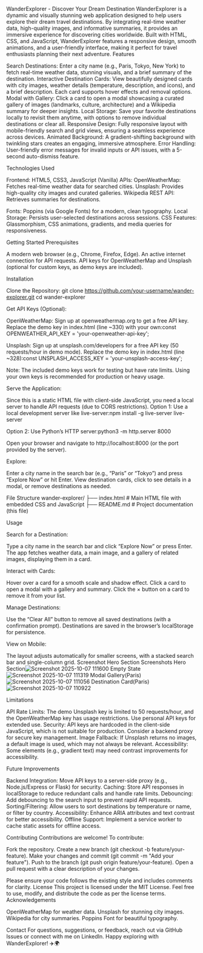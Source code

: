 WanderExplorer - Discover Your Dream Destination WanderExplorer is a dynamic and visually stunning web application designed to help users explore their dream travel destinations. By integrating real-time weather data, high-quality images, and informative summaries, it provides an immersive experience for discovering cities worldwide. Built with HTML, CSS, and JavaScript, WanderExplorer features a responsive design, smooth animations, and a user-friendly interface, making it perfect for travel enthusiasts planning their next adventure. Features

Search Destinations: Enter a city name (e.g., Paris, Tokyo, New York) to fetch real-time weather data, stunning visuals, and a brief summary of the destination. Interactive Destination Cards: View beautifully designed cards with city images, weather details (temperature, description, and icons), and a brief description. Each card supports hover effects and removal options. Modal with Gallery: Click a card to open a modal showcasing a curated gallery of images (landmarks, culture, architecture) and a Wikipedia summary for deeper insights. Local Storage: Save your favorite destinations locally to revisit them anytime, with options to remove individual destinations or clear all. Responsive Design: Fully responsive layout with mobile-friendly search and grid views, ensuring a seamless experience across devices. Animated Background: A gradient-shifting background with twinkling stars creates an engaging, immersive atmosphere. Error Handling: User-friendly error messages for invalid inputs or API issues, with a 5-second auto-dismiss feature.

Technologies Used

Frontend: HTML5, CSS3, JavaScript (Vanilla) APIs: OpenWeatherMap: Fetches real-time weather data for searched cities. Unsplash: Provides high-quality city images and curated galleries. Wikipedia REST API: Retrieves summaries for destinations.

Fonts: Poppins (via Google Fonts) for a modern, clean typography. Local Storage: Persists user-selected destinations across sessions. CSS Features: Glassmorphism, CSS animations, gradients, and media queries for responsiveness.

Getting Started Prerequisites

A modern web browser (e.g., Chrome, Firefox, Edge). An active internet connection for API requests. API keys for OpenWeatherMap and Unsplash (optional for custom keys, as demo keys are included).

Installation

Clone the Repository: git clone https://github.com/your-username/wander-explorer.git cd wander-explorer

Get API Keys (Optional):

OpenWeatherMap: Sign up at openweathermap.org to get a free API key. Replace the demo key in index.html (line ~330) with your own:const OPENWEATHER_API_KEY = 'your-openweather-api-key';

Unsplash: Sign up at unsplash.com/developers for a free API key (50 requests/hour in demo mode). Replace the demo key in index.html (line ~328):const UNSPLASH_ACCESS_KEY = 'your-unsplash-access-key';

Note: The included demo keys work for testing but have rate limits. Using your own keys is recommended for production or heavy usage.

Serve the Application:

Since this is a static HTML file with client-side JavaScript, you need a local server to handle API requests (due to CORS restrictions). Option 1: Use a local development server like live-server:npm install -g live-server live-server

Option 2: Use Python’s HTTP server:python3 -m http.server 8000

Open your browser and navigate to http://localhost:8000 (or the port provided by the server).

Explore:

Enter a city name in the search bar (e.g., “Paris” or “Tokyo”) and press “Explore Now” or hit Enter. View destination cards, click to see details in a modal, or remove destinations as needed.

File Structure wander-explorer/ ├── index.html # Main HTML file with embedded CSS and JavaScript ├── README.md # Project documentation (this file)

Usage

Search for a Destination:

Type a city name in the search bar and click “Explore Now” or press Enter. The app fetches weather data, a main image, and a gallery of related images, displaying them in a card.

Interact with Cards:

Hover over a card for a smooth scale and shadow effect. Click a card to open a modal with a gallery and summary. Click the × button on a card to remove it from your list.

Manage Destinations:

Use the “Clear All” button to remove all saved destinations (with a confirmation prompt). Destinations are saved in the browser’s localStorage for persistence.

View on Mobile:

The layout adjusts automatically for smaller screens, with a stacked search bar and single-column grid.
Screenshot Hero Section
Screenshots Hero Section![Screenshot 2025-10-07 111600](https://github.com/user-attachments/assets/1cf1afee-6523-439c-b1c0-23cbe5e079b4)
Empty State
![Screenshot 2025-10-07 111319](https://github.com/user-attachments/assets/1ec3ccc0-e0b1-45a1-8926-676fbb778936)
Modal Gallery(Paris)
![Screenshot 2025-10-07 111056](https://github.com/user-attachments/assets/5637cee4-0873-42de-84e9-19fd9dd70426)
Destination Card(Paris)
![Screenshot 2025-10-07 110922](https://github.com/user-attachments/assets/4b26c082-2d3a-49b8-90fb-cfa3af0399d5)

Limitations

API Rate Limits: The demo Unsplash key is limited to 50 requests/hour, and the OpenWeatherMap key has usage restrictions. Use personal API keys for extended use. Security: API keys are hardcoded in the client-side JavaScript, which is not suitable for production. Consider a backend proxy for secure key management. Image Fallback: If Unsplash returns no images, a default image is used, which may not always be relevant. Accessibility: Some elements (e.g., gradient text) may need contrast improvements for accessibility.

Future Improvements

Backend Integration: Move API keys to a server-side proxy (e.g., Node.js/Express or Flask) for security. Caching: Store API responses in localStorage to reduce redundant calls and handle rate limits. Debouncing: Add debouncing to the search input to prevent rapid API requests. Sorting/Filtering: Allow users to sort destinations by temperature or name, or filter by country. Accessibility: Enhance ARIA attributes and text contrast for better accessibility. Offline Support: Implement a service worker to cache static assets for offline access.

Contributing Contributions are welcome! To contribute:

Fork the repository. Create a new branch (git checkout -b feature/your-feature). Make your changes and commit (git commit -m "Add your feature"). Push to the branch (git push origin feature/your-feature). Open a pull request with a clear description of your changes.

Please ensure your code follows the existing style and includes comments for clarity. License This project is licensed under the MIT License. Feel free to use, modify, and distribute the code as per the license terms. Acknowledgements

OpenWeatherMap for weather data. Unsplash for stunning city images. Wikipedia for city summaries. Poppins Font for beautiful typography.

Contact For questions, suggestions, or feedback, reach out via GitHub Issues or connect with me on LinkedIn. Happy exploring with WanderExplorer! ✈️🌍
